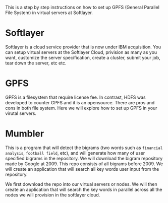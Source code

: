 This is a step by step instructions on how to set up GPFS (General Parallel File System) in virtual servers at Softlayer. 

# Softlayer
Softlayer is a cloud service provider that is now under IBM acquisition. You can setup virtual servers at the Softlayer Cloud, privision as many as you want, customize the server specification, create a cluster, submit your job, tear down the server, etc etc. 

# GPFS
GPFS is a filesystem that require license fee. In contrast, HDFS was developed to counter GPFS and it is an opensource. There are pros and cons in both file system. Here we will explore how to set up GPFS in your virutal servers. 

# Mumbler
This is a program that will detect the bigrams (two words such as `financial analysis`, `football field`, etc), and will generate how many of user specified bigrams in the repository. We will download the bigram repository made by Google at 2009. This repo consists of all bigrams before 2009. We will create an application that will search all key words user input from the repository. 

We first download the repo into our virtual servers or nodes. We will then create an application that will search the key words in parallel across all the nodes we will provision in the softlayer cloud. 
